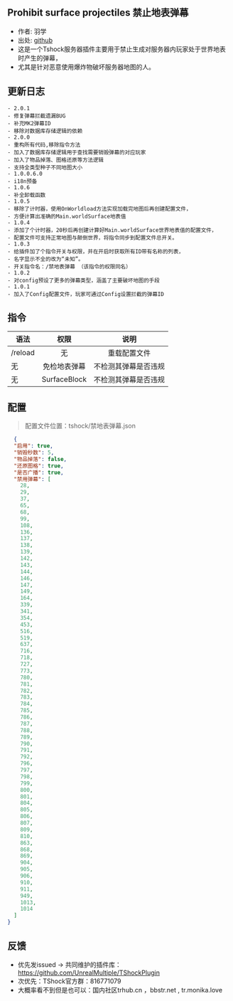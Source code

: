 ## Prohibit surface projectiles 禁止地表弹幕

- 作者: 羽学
- 出处: [github](https://github.com/1242509682/SurfaceBlock)
- 这是一个Tshock服务器插件主要用于禁止生成对服务器内玩家处于世界地表时产生的弹幕，
- 尤其是针对恶意使用爆炸物破坏服务器地图的人。

## 更新日志

```
- 2.0.1
- 修复弹幕拦截遗漏BUG
- 补充MK2弹幕ID
- 移除对数据库存储逻辑的依赖
- 2.0.0
- 重构所有代码,移除指令方法
- 加入了数据库存储逻辑用于查找需要销毁弹幕的对应玩家
- 加入了物品掉落、图格还原等方法逻辑
- 支持全类型种子不同地图大小
- 1.0.0.6.0
- i18n预备
- 1.0.6
- 补全卸载函数
- 1.0.5
- 移除了计时器，使用OnWorldload方法实现加载完地图后再创建配置文件，
- 方便计算出准确的Main.worldSurface地表值
- 1.0.4
- 添加了个计时器，20秒后再创建计算好Main.worldSurface世界地表值的配置文件，
- 配置文件可支持正常地图与颠倒世界，将指令同步到配置文件总开关。
- 1.0.3
- 给插件加了个指令开关与权限，并在开启时获取所有ID带有名称的列表，
- 名字显示不全的改为“未知”。
- 开关指令名：/禁地表弹幕 （该指令的权限同名）
- 1.0.2
- 对config预设了更多的弹幕类型，涵盖了主要破坏地图的手段
- 1.0.1
- 加入了Config配置文件，玩家可通过Config设置拦截的弹幕ID
```
## 指令

| 语法           |        权限         |   说明   |
| -------------- | :-----------------: | :------: |
| /reload | 无 | 重载配置文件 |
| 无 | 免检地表弹幕 | 不检测其弹幕是否违规 |
| 无 | SurfaceBlock | 不检测其弹幕是否违规 |

## 配置
> 配置文件位置：tshock/禁地表弹幕.json
```json
  {
  "启用": true,
  "销毁秒数": 5,
  "物品掉落": false,
  "还原图格": true,
  "是否广播": true,
  "禁用弹幕": [
    28,
    29,
    37,
    65,
    68,
    99,
    108,
    136,
    137,
    138,
    139,
    142,
    143,
    144,
    146,
    147,
    149,
    164,
    339,
    341,
    354,
    453,
    516,
    519,
    637,
    716,
    718,
    727,
    773,
    780,
    781,
    782,
    783,
    784,
    785,
    786,
    787,
    788,
    789,
    790,
    791,
    792,
    796,
    797,
    798,
    799,
    800,
    801,
    804,
    805,
    806,
    807,
    809,
    810,
    863,
    868,
    869,
    904,
    905,
    906,
    910,
    911,
    949,
    1013,
    1014
  ]
}
```
## 反馈
- 优先发issued -> 共同维护的插件库：https://github.com/UnrealMultiple/TShockPlugin
- 次优先：TShock官方群：816771079
- 大概率看不到但是也可以：国内社区trhub.cn ，bbstr.net , tr.monika.love

